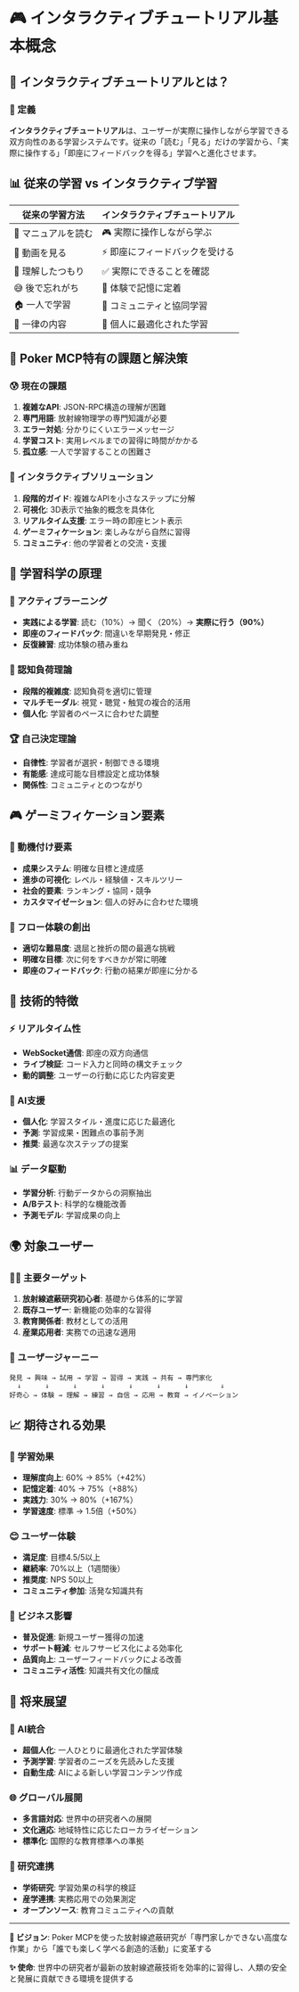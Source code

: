 # 🎮 インタラクティブチュートリアル基本概念

## 🌟 インタラクティブチュートリアルとは？

### 📖 定義
**インタラクティブチュートリアル**は、ユーザーが実際に操作しながら学習できる双方向性のある学習システムです。従来の「読む」「見る」だけの学習から、「実際に操作する」「即座にフィードバックを得る」学習へと進化させます。

## 📊 従来の学習 vs インタラクティブ学習

| 従来の学習方法 | インタラクティブチュートリアル |
|---------------|----------------------------|
| 📖 マニュアルを読む | 🎮 実際に操作しながら学ぶ |
| 🎥 動画を見る | ⚡ 即座にフィードバックを受ける |
| 🤔 理解したつもり | ✅ 実際にできることを確認 |
| 😅 後で忘れがち | 🧠 体験で記憶に定着 |
| 🏠 一人で学習 | 🤝 コミュニティと協同学習 |
| 📏 一律の内容 | 🎯 個人に最適化された学習 |

## 🎯 Poker MCP特有の課題と解決策

### 😰 現在の課題
1. **複雑なAPI**: JSON-RPC構造の理解が困難
2. **専門用語**: 放射線物理学の専門知識が必要
3. **エラー対処**: 分かりにくいエラーメッセージ
4. **学習コスト**: 実用レベルまでの習得に時間がかかる
5. **孤立感**: 一人で学習することの困難さ

### 🚀 インタラクティブソリューション
1. **段階的ガイド**: 複雑なAPIを小さなステップに分解
2. **可視化**: 3D表示で抽象的概念を具体化
3. **リアルタイム支援**: エラー時の即座ヒント表示
4. **ゲーミフィケーション**: 楽しみながら自然に習得
5. **コミュニティ**: 他の学習者との交流・支援

## 🧠 学習科学の原理

### 🔄 アクティブラーニング
- **実践による学習**: 読む（10%）→ 聞く（20%）→ **実際に行う（90%）**
- **即座のフィードバック**: 間違いを早期発見・修正
- **反復練習**: 成功体験の積み重ね

### 🎯 認知負荷理論
- **段階的複雑度**: 認知負荷を適切に管理
- **マルチモーダル**: 視覚・聴覚・触覚の複合的活用
- **個人化**: 学習者のペースに合わせた調整

### 🏆 自己決定理論
- **自律性**: 学習者が選択・制御できる環境
- **有能感**: 達成可能な目標設定と成功体験
- **関係性**: コミュニティとのつながり

## 🎮 ゲーミフィケーション要素

### 🏅 動機付け要素
- **成果システム**: 明確な目標と達成感
- **進歩の可視化**: レベル・経験値・スキルツリー
- **社会的要素**: ランキング・協同・競争
- **カスタマイゼーション**: 個人の好みに合わせた環境

### 🎯 フロー体験の創出
- **適切な難易度**: 退屈と挫折の間の最適な挑戦
- **明確な目標**: 次に何をすべきかが常に明確
- **即座のフィードバック**: 行動の結果が即座に分かる

## 📱 技術的特徴

### ⚡ リアルタイム性
- **WebSocket通信**: 即座の双方向通信
- **ライブ検証**: コード入力と同時の構文チェック
- **動的調整**: ユーザーの行動に応じた内容変更

### 🤖 AI支援
- **個人化**: 学習スタイル・進度に応じた最適化
- **予測**: 学習成果・困難点の事前予測
- **推奨**: 最適な次ステップの提案

### 📊 データ駆動
- **学習分析**: 行動データからの洞察抽出
- **A/Bテスト**: 科学的な機能改善
- **予測モデル**: 学習成果の向上

## 🌍 対象ユーザー

### 👩‍🔬 主要ターゲット
1. **放射線遮蔽研究初心者**: 基礎から体系的に学習
2. **既存ユーザー**: 新機能の効率的な習得
3. **教育関係者**: 教材としての活用
4. **産業応用者**: 実務での迅速な適用

### 🎯 ユーザージャーニー
```
発見 → 興味 → 試用 → 学習 → 習得 → 実践 → 共有 → 専門家化
  ↓      ↓      ↓      ↓      ↓      ↓      ↓        ↓
好奇心 → 体験 → 理解 → 練習 → 自信 → 応用 → 教育 → イノベーション
```

## 📈 期待される効果

### 🎯 学習効果
- **理解度向上**: 60% → 85%（+42%）
- **記憶定着**: 40% → 75%（+88%）
- **実践力**: 30% → 80%（+167%）
- **学習速度**: 標準 → 1.5倍（+50%）

### 😊 ユーザー体験
- **満足度**: 目標4.5/5以上
- **継続率**: 70%以上（1週間後）
- **推奨度**: NPS 50以上
- **コミュニティ参加**: 活発な知識共有

### 🚀 ビジネス影響
- **普及促進**: 新規ユーザー獲得の加速
- **サポート軽減**: セルフサービス化による効率化
- **品質向上**: ユーザーフィードバックによる改善
- **コミュニティ活性**: 知識共有文化の醸成

## 🔮 将来展望

### 🤖 AI統合
- **超個人化**: 一人ひとりに最適化された学習体験
- **予測学習**: 学習者のニーズを先読みした支援
- **自動生成**: AIによる新しい学習コンテンツ作成

### 🌐 グローバル展開
- **多言語対応**: 世界中の研究者への展開
- **文化適応**: 地域特性に応じたローカライゼーション
- **標準化**: 国際的な教育標準への準拠

### 🔬 研究連携
- **学術研究**: 学習効果の科学的検証
- **産学連携**: 実務応用での効果測定
- **オープンソース**: 教育コミュニティへの貢献

---

**🎯 ビジョン**: Poker MCPを使った放射線遮蔽研究が「専門家しかできない高度な作業」から「誰でも楽しく学べる創造的活動」に変革する

**✨ 使命**: 世界中の研究者が最新の放射線遮蔽技術を効率的に習得し、人類の安全と発展に貢献できる環境を提供する
